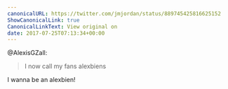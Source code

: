 ```yaml
---
canonicalURL: https://twitter.com/jmjordan/status/889745425816625152
ShowCanonicalLink: true
CanonicalLinkText: View original on
date: 2017-07-25T07:13:34+00:00
---
```

@AlexisGZall:

> I now call my fans alexbiens

I wanna be an alexbien!